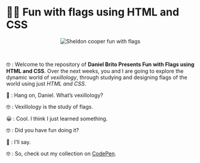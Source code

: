 # :pirate_flag: Fun with flags using HTML and CSS

<p style="text-align: center">
	<img src="https://i.imgur.com/YOuz0h4.png" alt="Sheldon cooper fun with flags">
</p>

<br/>

:nerd_face: : Welcome to the repository of **Daniel Brito Presents Fun with Flags using HTML and CSS**. Over the next weeks, you and I are going to explore the dynamic world of *vexillology*, through studying and designing flags of the world using just *HTML and CSS*.

:thinking: : Hang on, Daniel. What’s vexillology?

:nerd_face: : Vexillology is the study of flags.

:grinning: : Cool. I think I just learned something.

:nerd_face: : Did you have fun doing it?

:star_struck: : I’ll say.

:nerd_face: : So, check out my collection on [CodePen](https://codepen.io/collection/DmYQoQ).
